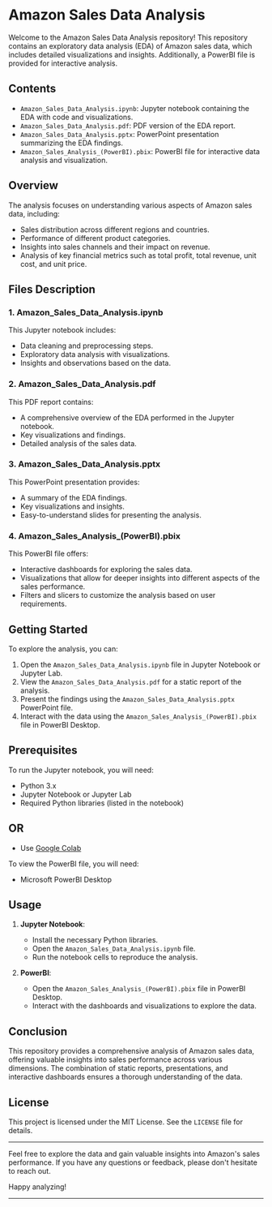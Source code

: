 # Amazon Sales Data Analysis

Welcome to the Amazon Sales Data Analysis repository! This repository contains an exploratory data analysis (EDA) of Amazon sales data, which includes detailed visualizations and insights. Additionally, a PowerBI file is provided for interactive analysis.

## Contents

- `Amazon_Sales_Data_Analysis.ipynb`: Jupyter notebook containing the EDA with code and visualizations.
- `Amazon_Sales_Data_Analysis.pdf`: PDF version of the EDA report.
- `Amazon_Sales_Data_Analysis.pptx`: PowerPoint presentation summarizing the EDA findings.
- `Amazon_Sales_Analysis_(PowerBI).pbix`: PowerBI file for interactive data analysis and visualization.

## Overview

The analysis focuses on understanding various aspects of Amazon sales data, including:

- Sales distribution across different regions and countries.
- Performance of different product categories.
- Insights into sales channels and their impact on revenue.
- Analysis of key financial metrics such as total profit, total revenue, unit cost, and unit price.

## Files Description

### 1. Amazon_Sales_Data_Analysis.ipynb

This Jupyter notebook includes:

- Data cleaning and preprocessing steps.
- Exploratory data analysis with visualizations.
- Insights and observations based on the data.

### 2. Amazon_Sales_Data_Analysis.pdf

This PDF report contains:

- A comprehensive overview of the EDA performed in the Jupyter notebook.
- Key visualizations and findings.
- Detailed analysis of the sales data.

### 3. Amazon_Sales_Data_Analysis.pptx

This PowerPoint presentation provides:

- A summary of the EDA findings.
- Key visualizations and insights.
- Easy-to-understand slides for presenting the analysis.

### 4. Amazon_Sales_Analysis_(PowerBI).pbix

This PowerBI file offers:

- Interactive dashboards for exploring the sales data.
- Visualizations that allow for deeper insights into different aspects of the sales performance.
- Filters and slicers to customize the analysis based on user requirements.

## Getting Started

To explore the analysis, you can:

1. Open the `Amazon_Sales_Data_Analysis.ipynb` file in Jupyter Notebook or Jupyter Lab.
2. View the `Amazon_Sales_Data_Analysis.pdf` for a static report of the analysis.
3. Present the findings using the `Amazon_Sales_Data_Analysis.pptx` PowerPoint file.
4. Interact with the data using the `Amazon_Sales_Analysis_(PowerBI).pbix` file in PowerBI Desktop.

## Prerequisites

To run the Jupyter notebook, you will need:

- Python 3.x
- Jupyter Notebook or Jupyter Lab
- Required Python libraries (listed in the notebook)

## OR

- Use [Google Colab](https://colab.research.google.com/drive/1ihTeUANReoC6yKv-m6fMdVBUmKk22QKz#scrollTo=BHYjH5fpfvY8)


To view the PowerBI file, you will need:

- Microsoft PowerBI Desktop

## Usage

1. **Jupyter Notebook**:
   - Install the necessary Python libraries.
   - Open the `Amazon_Sales_Data_Analysis.ipynb` file.
   - Run the notebook cells to reproduce the analysis.

2. **PowerBI**:
   - Open the `Amazon_Sales_Analysis_(PowerBI).pbix` file in PowerBI Desktop.
   - Interact with the dashboards and visualizations to explore the data.

## Conclusion

This repository provides a comprehensive analysis of Amazon sales data, offering valuable insights into sales performance across various dimensions. The combination of static reports, presentations, and interactive dashboards ensures a thorough understanding of the data.

## License

This project is licensed under the MIT License. See the `LICENSE` file for details.

---

Feel free to explore the data and gain valuable insights into Amazon's sales performance. If you have any questions or feedback, please don't hesitate to reach out.

Happy analyzing!

---

